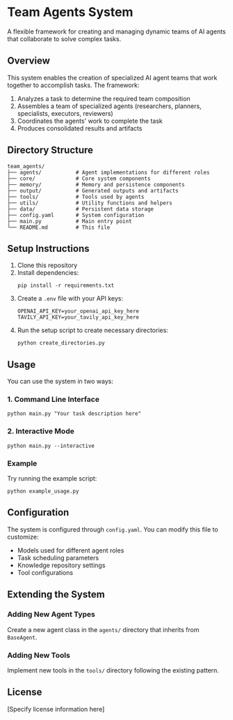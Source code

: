 # Team Agents System

A flexible framework for creating and managing dynamic teams of AI agents that collaborate to solve complex tasks.

## Overview

This system enables the creation of specialized AI agent teams that work together to accomplish tasks. The framework:

1. Analyzes a task to determine the required team composition
2. Assembles a team of specialized agents (researchers, planners, specialists, executors, reviewers)
3. Coordinates the agents' work to complete the task
4. Produces consolidated results and artifacts

## Directory Structure

```
team_agents/
├── agents/           # Agent implementations for different roles
├── core/             # Core system components
├── memory/           # Memory and persistence components
├── output/           # Generated outputs and artifacts
├── tools/            # Tools used by agents
├── utils/            # Utility functions and helpers
├── data/             # Persistent data storage
├── config.yaml       # System configuration
├── main.py           # Main entry point
└── README.md         # This file
```

## Setup Instructions

1. Clone this repository
2. Install dependencies:
   ```
   pip install -r requirements.txt
   ```
3. Create a `.env` file with your API keys:
   ```
   OPENAI_API_KEY=your_openai_api_key_here
   TAVILY_API_KEY=your_tavily_api_key_here
   ```
4. Run the setup script to create necessary directories:
   ```
   python create_directories.py
   ```

## Usage

You can use the system in two ways:

### 1. Command Line Interface

```
python main.py "Your task description here"
```

### 2. Interactive Mode

```
python main.py --interactive
```

### Example

Try running the example script:

```
python example_usage.py
```

## Configuration

The system is configured through `config.yaml`. You can modify this file to customize:

- Models used for different agent roles
- Task scheduling parameters
- Knowledge repository settings
- Tool configurations

## Extending the System

### Adding New Agent Types

Create a new agent class in the `agents/` directory that inherits from `BaseAgent`.

### Adding New Tools

Implement new tools in the `tools/` directory following the existing pattern.

## License

[Specify license information here]

